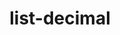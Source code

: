 ---
title: list-decimal
routable: false
taxonomy:
  tag: links

links:
  headline: Step-by-Step
  byline:
    text: >
      Example of a steps tutorial.
  type: list-decimal
  items:
    - # url: '#'
      text: "Decide you're hungry"
      description: >
        But discover the fridge is empty.
    - url: '#'
      text: Steal an egg
      description: >
        Move like a fox and don't get caught.
    - url: '#'
      text: Make an omelette
      description: >
        Bon Appétit!
---